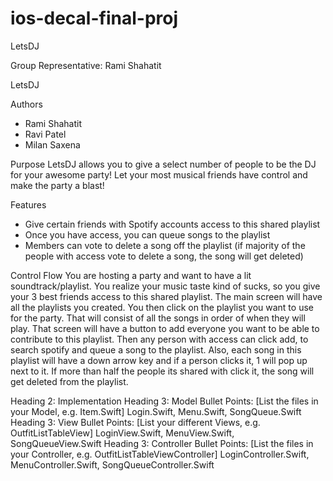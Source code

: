 # ios-decal-final-proj
LetsDJ

Group Representative: Rami Shahatit 

LetsDJ

Authors
- Rami Shahatit
- Ravi Patel
- Milan Saxena

Purpose
LetsDJ allows you to give a select number of people to be the DJ for your awesome party! Let your most musical friends have control and make the party a blast!

Features
- Give certain friends with Spotify accounts access to this shared playlist
- Once you have access, you can queue songs to the playlist
- Members can vote to delete a song off the playlist (if majority of the people with access vote to delete a song, the song will get deleted)


Control Flow
You are hosting a party and want to have a lit soundtrack/playlist. You realize
your music taste kind of sucks, so you give your 3 best friends access to this 
shared playlist. The main screen will have all the playlists you created. You then
click on the playlist you want to use for the party. That will consist of all the 
songs in order of when they will play. That screen will have a button to add everyone 
you want to be able to contribute to this playlist. Then any person with access can 
click add, to search spotify and queue a song to the playlist. Also, each song in this
playlist will have a down arrow key and if a person clicks it, 1 will pop up next to it.
If more than half the people its shared with click it, the song will get deleted from 
the playlist. 


Heading 2: Implementation
Heading 3: Model
Bullet Points: [List the files in your Model, e.g. Item.Swift]
Login.Swift, Menu.Swift, SongQueue.Swift
Heading 3: View
Bullet Points: [List your different Views, e.g. OutfitListTableView]
LoginView.Swift, MenuView.Swift, SongQueueView.Swift
Heading 3: Controller
Bullet Points: [List the files in your Controller, e.g. OutfitListTableViewController]
LoginController.Swift, MenuController.Swift, SongQueueController.Swift
